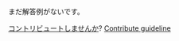 
まだ解答例がないです。

[コントリビュートしませんか](https://github.com/BFEdev/BFE.dev-solutions/blob/main/question/what-is-http-cache-how-does-it-work_ja.md)?  [Contribute guideline](https://github.com/BFEdev/BFE.dev-solutions#how-to-contribute)
